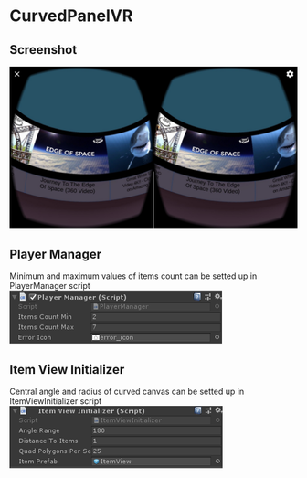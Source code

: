 # CurvedPanelVR

## Screenshot
![Screenshot](https://github.com/ciwik/CurvedPanelVR/blob/master/Screenshots/screenshot_vr.jpg)
## Player Manager
Minimum and maximum values of items count can be setted up in PlayerManager script
![Player Manager](https://github.com/ciwik/CurvedPanelVR/blob/master/Screenshots/player_manager_settings.png)
## Item View Initializer
Central angle and radius of curved canvas can be setted up in ItemViewInitializer script
![Item View Initializer](https://github.com/ciwik/CurvedPanelVR/blob/master/Screenshots/item_view_initializer_settings.png)